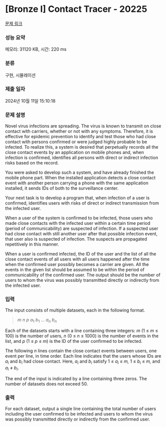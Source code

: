 # [Bronze I] Contact Tracer - 20225 

[문제 링크](https://www.acmicpc.net/problem/20225) 

### 성능 요약

메모리: 31120 KB, 시간: 220 ms

### 분류

구현, 시뮬레이션

### 제출 일자

2024년 10월 11일 15:10:18

### 문제 설명

<p>Novel virus infections are spreading. The virus is known to transmit on close contact with carriers, whether or not with any symptoms. Therefore, it is effective for epidemic prevention to identify and test those who had close contact with persons confirmed or were judged highly probable to be infected. To realize this, a system is desired that perpetually records all the close contact events by an application on mobile phones and, when infection is confirmed, identifies all persons with direct or indirect infection risks based on the record.</p>

<p>You were asked to develop such a system, and have already finished the mobile phone part. When the installed application detects a close contact event with another person carrying a phone with the same application installed, it sends IDs of both to the surveillance center.</p>

<p>Your next task is to develop a program that, when infection of a user is confirmed, identifies users with risks of direct or indirect transmission from the infected user.</p>

<p>When a user of the system is confirmed to be infected, those users who made close contacts with the infected user within a certain time period (period of communicability) are suspected of infection. If a suspected user had close contact with still another user after that possible infection event, that user also is suspected of infection. The suspects are propagated repetitively in this manner.</p>

<p>When a user is confirmed infected, the ID of the user and the list of all the close contact events of all users with all users happened after the time when the confirmed user possibly becomes a carrier are given. All the events in the given list should be assumed to be within the period of communicability of the confirmed user. The output should be the number of users to whom the virus was possibly transmitted directly or indirectly from the infected user.</p>

### 입력 

 <p>The input consists of multiple datasets, each in the following format.</p>

<blockquote><i>m</i> <i>n</i> <i>p</i> <i>a</i><sub>1</sub> <i>b</i><sub>1</sub> … <i>a<sub>n</sub></i> <i>b<sub>n</sub></i></blockquote>

<p>Each of the datasets starts with a line containing three integers: <i>m</i> (1 ≤ <i>m</i> ≤ 100) is the number of users, <i>n</i> (0 ≤ <i>n</i> ≤ 1000) is the number of events in the list, and <i>p</i> (1 ≤ <i>p</i> ≤ <i>m</i>) is the ID of the user confirmed to be infected.</p>

<p>The following <i>n</i> lines contain the close contact events between users, one event per line, in time order. Each line indicates that the users whose IDs are <i>a<sub>i</sub></i> and <i>b<sub>i</sub></i> had close contact. Here, <i>a<sub>i</sub></i> and <i>b<sub>i</sub></i> satisfy 1 ≤ <i>a<sub>i</sub></i> ≤ <i>m,</i> 1 ≤ <i>b<sub>i</sub></i> ≤ <i>m,</i> and <i>a<sub>i</sub></i> ≠ <i>b<sub>i</sub></i>.</p>

<p>The end of the input is indicated by a line containing three zeros. The number of datasets does not exceed 50.</p>

### 출력 

 <p>For each dataset, output a single line containing the total number of users including the user confirmed to be infected and users to whom the virus was possibly transmitted directly or indirectly from the confirmed user.</p>

